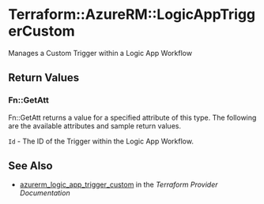 # Terraform::AzureRM::LogicAppTriggerCustom

Manages a Custom Trigger within a Logic App Workflow

## Return Values

### Fn::GetAtt

Fn::GetAtt returns a value for a specified attribute of this type. The following are the available attributes and sample return values.

`Id` - The ID of the Trigger within the Logic App Workflow.

## See Also

* [azurerm_logic_app_trigger_custom](https://www.terraform.io/docs/providers/azurerm/r/logic_app_trigger_custom.html) in the _Terraform Provider Documentation_